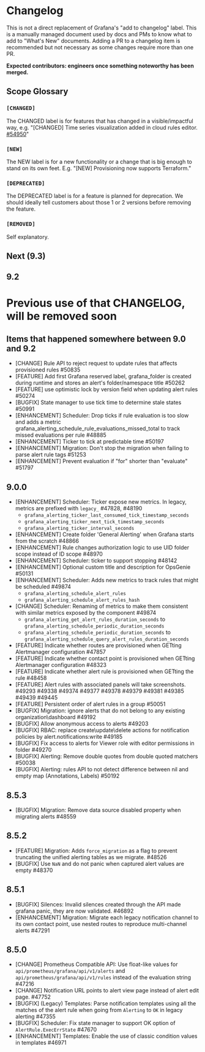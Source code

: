 # Changelog

This is not a direct replacement of Grafana's "add to changelog" label. This is a manually managed document used by docs and PMs to know what to add to "What's New" documents. Adding a PR to a changelog item is recommended but not necessary as some changes require more than one PR.

**Expected contributors: engineers once something noteworthy has been merged.**

## Scope Glossary

### `[CHANGED]`

The CHANGED label is for features that has changed in a visible/impactful way, e.g. "[CHANGED] Time series visualization added in cloud rules editor. [#54950](https://github.com/grafana/grafana/pull/54950)"

### `[NEW]`

The NEW label is for a new functionality or a change that is big enough to stand on its own feet. E.g. "[NEW] Provisioning now supports Terraform."

### `[DEPRECATED]`

The DEPRECATED label is for a feature is planned for deprecation. We should ideally tell customers about those 1 or 2 versions before removing the feature.

### `[REMOVED]`

Self explanatory.

## Next (9.3)

## 9.2

# Previous use of that CHANGELOG, will be removed soon

## Items that happened somewhere between 9.0 and 9.2

- [CHANGE] Rule API to reject request to update rules that affects provisioned rules #50835
- [FEATURE] Add first Grafana reserved label, grafana_folder is created during runtime and stores an alert's folder/namespace title #50262
- [FEATURE] use optimistic lock by version field when updating alert rules #50274
- [BUGFIX] State manager to use tick time to determine stale states #50991
- [ENHANCEMENT] Scheduler: Drop ticks if rule evaluation is too slow and adds a metric grafana_alerting_schedule_rule_evaluations_missed_total to track missed evaluations per rule #48885
- [ENHANCEMENT] Ticker to tick at predictable time #50197
- [ENHANCEMENT] Migration: Don't stop the migration when failing to parse alert rule tags #51253
- [ENHANCEMENT] Prevent evaluation if "for" shorter than "evaluate" #51797

## 9.0.0

- [ENHANCEMENT] Scheduler: Ticker expose new metrics. In legacy, metrics are prefixed with `legacy_` #47828, #48190
  - `grafana_alerting_ticker_last_consumed_tick_timestamp_seconds`
  - `grafana_alerting_ticker_next_tick_timestamp_seconds`
  - `grafana_alerting_ticker_interval_seconds`
- [ENHANCEMENT] Create folder 'General Alerting' when Grafana starts from the scratch #48866
- [ENHANCEMENT] Rule changes authorization logic to use UID folder scope instead of ID scope #48970
- [ENHANCEMENT] Scheduler: ticker to support stopping #48142
- [ENHANCEMENT] Optional custom title and description for OpsGenie #50131
- [ENHANCEMENT] Scheduler: Adds new metrics to track rules that might be scheduled #49874
  - `grafana_alerting_schedule_alert_rules `
  - `grafana_alerting_schedule_alert_rules_hash `
- [CHANGE] Scheduler: Renaming of metrics to make them consistent with similar metrics exposed by the component #49874
  - `grafana_alerting_get_alert_rules_duration_seconds` to `grafana_alerting_schedule_periodic_duration_seconds`
  - `grafana_alerting_schedule_periodic_duration_seconds` to `grafana_alerting_schedule_query_alert_rules_duration_seconds`
- [FEATURE] Indicate whether routes are provisioned when GETting Alertmanager configuration #47857
- [FEATURE] Indicate whether contact point is provisioned when GETting Alertmanager configuration #48323
- [FEATURE] Indicate whether alert rule is provisioned when GETting the rule #48458
- [FEATURE] Alert rules with associated panels will take screenshots. #49293 #49338 #49374 #49377 #49378 #49379 #49381 #49385 #49439 #49445
- [FEATURE] Persistent order of alert rules in a group #50051
- [BUGFIX] Migration: ignore alerts that do not belong to any existing organization\dashboard #49192
- [BUGFIX] Allow anonymous access to alerts #49203
- [BUGFIX] RBAC: replace create\update\delete actions for notification policies by alert.notifications:write #49185
- [BUGFIX] Fix access to alerts for Viewer role with editor permissions in folder #49270
- [BUGFIX] Alerting: Remove double quotes from double quoted matchers #50038
- [BUGFIX] Alerting: rules API to not detect difference between nil and empty map (Annotations, Labels) #50192

## 8.5.3

- [BUGFIX] Migration: Remove data source disabled property when migrating alerts #48559

## 8.5.2

- [FEATURE] Migration: Adds `force_migration` as a flag to prevent truncating the unified alerting tables as we migrate. #48526
- [BUGFIX] Use `NaN` and do not panic when captured alert values are empty #48370

## 8.5.1

- [BUGFIX] Silences: Invalid silences created through the API made grafana panic, they are now validated. #46892
- [ENHANCEMENT] Migration: Migrate each legacy notification channel to its own contact point, use nested routes to reproduce multi-channel alerts #47291

## 8.5.0

- [CHANGE] Prometheus Compatible API: Use float-like values for `api/prometheus/grafana/api/v1/alerts` and `api/prometheus/grafana/api/v1/rules` instead of the evaluation string #47216
- [CHANGE] Notification URL points to alert view page instead of alert edit page. #47752
- [BUGFIX] (Legacy) Templates: Parse notification templates using all the matches of the alert rule when going from `Alerting` to `OK` in legacy alerting #47355
- [BUGFIX] Scheduler: Fix state manager to support OK option of `AlertRule.ExecErrState` #47670
- [ENHANCEMENT] Templates: Enable the use of classic condition values in templates #46971
